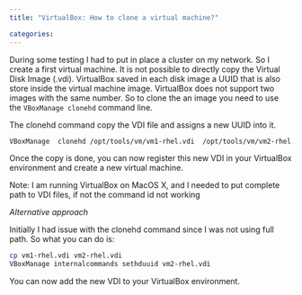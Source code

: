 ```yaml
---
title: "VirtualBox: How to clone a virtual machine?"

categories:
---
```

During some testing I had to put in place a cluster on my network. So I create a first virtual machine. It is not possible to directly copy the Virtual Disk Image (.vdi). VirtualBox saved in each disk image a UUID that is also store inside the virtual machine image. VirtualBox does not support two images with the same number. So to clone the an image you need to use the `VBoxManage clonehd` command line.

The clonehd command copy the VDI file and assigns a new UUID into it.

``` Bash
VBoxManage  clonehd /opt/tools/vm/vm1-rhel.vdi  /opt/tools/vm/vm2-rhel.vdi
```

Once the copy is done, you can now register this new VDI in your VirtualBox environment and create a new virtual machine.

Note: I am running VirtualBox on MacOS X, and I needed to put complete path to VDI files, if not the command id not working

_Alternative approach_

Initially I had issue with the clonehd command since I was not using full path. So what you can do is:

``` bash
cp vm1-rhel.vdi vm2-rhel.vdi
VBoxManage internalcommands sethduuid vm2-rhel.vdi
```

You can now add the new VDI to your VirtualBox environment.
